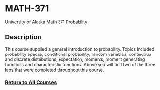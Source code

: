# MATH-371
University of Alaska Math 371 Probability

## Description
This course supplied a general introduction to probability. Topics included probability spaces, conditional probability, random variables, continuous and discrete distributions, expectation, moments, moment generating functions and characteristic functions. Above you will find two of the three labs that were completed throughout this course. 



### [Return to All Courses](https://github.com/StefanoFochesatto/Course-Work)

